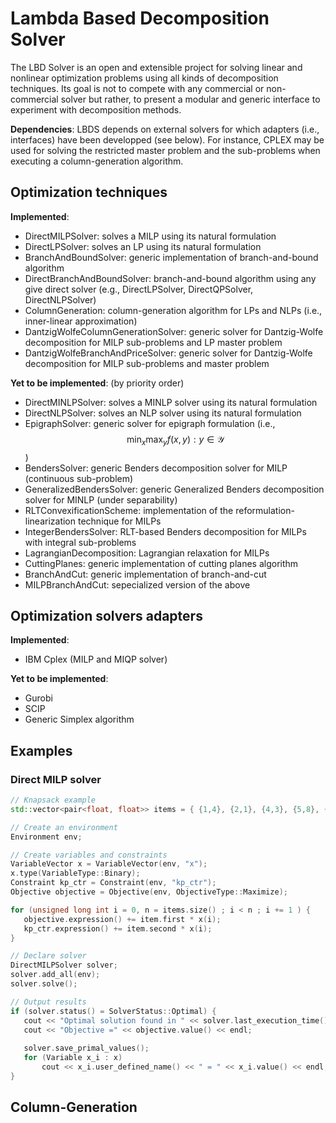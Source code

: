 # Lambda Based Decomposition Solver

The LBD Solver is an open and extensible project for solving linear and nonlinear optimization problems 
using all kinds of decomposition techniques. Its goal is not to compete with any commercial or non-commercial solver
but rather, to present a modular and generic interface to experiment with decomposition methods. 

**Dependencies**: LBDS depends on external solvers for which adapters (i.e., interfaces) have been developped
(see below). For instance, CPLEX may be used for solving the restricted master problem and the sub-problems when executing
a column-generation algorithm.

## Optimization techniques

**Implemented**:
- DirectMILPSolver: solves a MILP using its natural formulation
- DirectLPSolver: solves an LP using its natural formulation
- BranchAndBoundSolver: generic implementation of branch-and-bound algorithm
- DirectBranchAndBoundSolver: branch-and-bound algorithm using any give direct solver (e.g., DirectLPSolver, DirectQPSolver, DirectNLPSolver)
- ColumnGeneration: column-generation algorithm for LPs and NLPs (i.e., inner-linear approximation)
- DantzigWolfeColumnGenerationSolver: generic solver for Dantzig-Wolfe decomposition for MILP sub-problems and LP master problem
- DantzigWolfeBranchAndPriceSolver: generic solver for Dantzig-Wolfe decomposition for MILP sub-problems and master problem

**Yet to be implemented**: (by priority order)
- DirectMINLPSolver: solves a MINLP solver using its natural formulation
- DirectNLPSolver: solves an NLP solver using its natural formulation
- EpigraphSolver: generic solver for epigraph formulation (i.e., $$\min_x\max_y f(x,y) : y\in\mathcal Y$$)
- BendersSolver: generic Benders decomposition solver for MILP (continuous sub-problem)
- GeneralizedBendersSolver: generic Generalized Benders decomposition solver for MINLP (under separability)
- RLTConvexificationScheme: implementation of the reformulation-linearization technique for MILPs
- IntegerBendersSolver: RLT-based Benders decomposition for MILPs with integral sub-problems
- LagrangianDecomposition: Lagrangian relaxation for MILPs
- CuttingPlanes: generic implementation of cutting planes algorithm
- BranchAndCut: generic implementation of branch-and-cut
- MILPBranchAndCut: sepecialized version of the above

## Optimization solvers adapters

**Implemented**:
- IBM Cplex (MILP and MIQP solver)

**Yet to be implemented**:
- Gurobi
- SCIP
- Generic Simplex algorithm
 
 ## Examples
 
 ### Direct MILP solver
 
 ```cpp
// Knapsack example
std::vector<pair<float, float>> items = { {1,4}, {2,1}, {4,3}, {5,8}, {2,2} };

// Create an environment
Environment env;

// Create variables and constraints
VariableVector x = VariableVector(env, "x");
x.type(VariableType::Binary);
Constraint kp_ctr = Constraint(env, "kp_ctr");
Objective objective = Objective(env, ObjectiveType::Maximize);

for (unsigned long int i = 0, n = items.size() ; i < n ; i += 1 ) {
    objective.expression() += item.first * x(i);
    kp_ctr.expression() += item.second * x(i); 
}

// Declare solver
DirectMILPSolver solver;
solver.add_all(env);
solver.solve();

// Output results
if (solver.status() = SolverStatus::Optimal) {
    cout << "Optimal solution found in " << solver.last_execution_time() << endl;
    cout << "Objective =" << objective.value() << endl;
    
    solver.save_primal_values();
    for (Variable x_i : x)
        cout << x_i.user_defined_name() << " = " << x_i.value() << endl;
}

```
 
## Column-Generation
